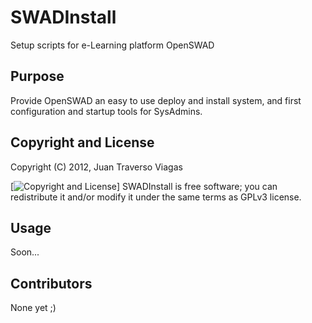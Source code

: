 # SWADInstall

Setup scripts for e-Learning platform OpenSWAD

## Purpose
Provide OpenSWAD an easy to use deploy and install system, and first configuration and startup tools for SysAdmins.

## Copyright and License
Copyright (C) 2012, Juan Traverso Viagas

[![Copyright and License](http://www.gnu.org/graphics/gplv3-88x31.png)] SWADInstall is free software; you can redistribute it and/or modify
it under the same terms as GPLv3 license.

## Usage

Soon...

## Contributors

None yet ;)

